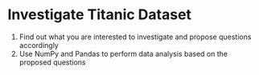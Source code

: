 # Investigate Titanic Dataset

1. Find out what you are interested to investigate and propose questions accordingly
2. Use NumPy and Pandas to perform data analysis based on the proposed questions
